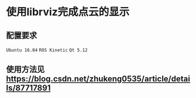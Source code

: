 # 使用librviz完成点云的显示

## 配置要求
`Ubuntu 16.04`
`ROS Kinetic`
`Qt 5.12`

## 使用方法见 https://blog.csdn.net/zhukeng0535/article/details/87717891 
